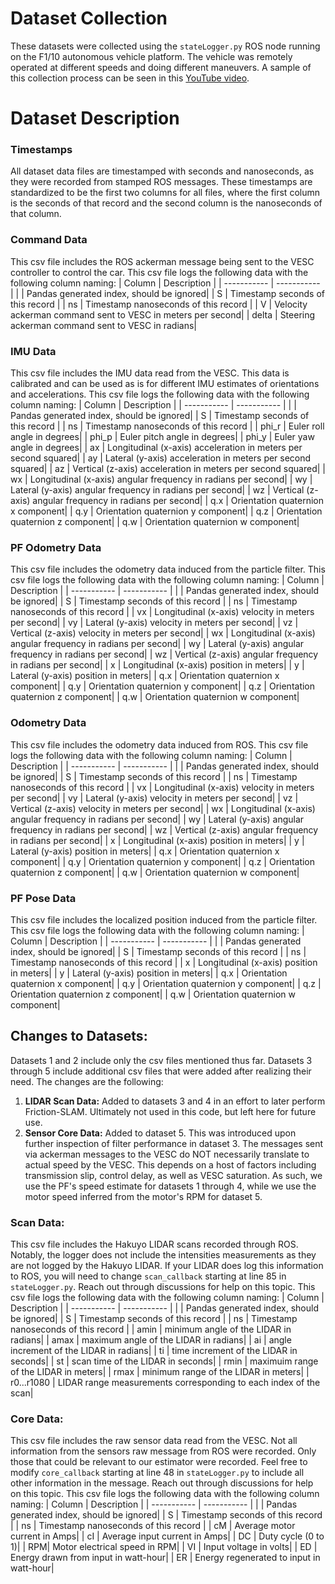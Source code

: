 # Dataset Collection
These datasets were collected using the `stateLogger.py` ROS node running on the F1/10 autonomous vehicle platform. The vehicle was remotely operated at different speeds and doing different maneuvers. A sample of this collection process can be seen in this [YouTube video](https://www.youtube.com/watch?v=ZXK1WLFKrMk).
# Dataset Description
### Timestamps
All dataset data files are timestamped with seconds and nanoseconds, as they were recorded from stamped ROS messages. These timestamps are standardized to be the first two columns for all files, where the first column is the seconds of that record and the second column is the nanoseconds of that column. 

### Command Data
This csv file includes the ROS ackerman message being sent to the VESC controller to control the car. This csv file logs the following data with the following column naming:
| Column       | Description |
| ----------- | ----------- |
|         | Pandas generated index, should be ignored|
|    S    | Timestamp seconds of this record       |
|    ns   | Timestamp nanoseconds of this record        |
| V | Velocity ackerman command sent to VESC in meters per second|
| delta | Steering ackerman command sent to VESC in radians|

### IMU Data
This csv file includes the IMU data read from the VESC. This data is calibrated and can be used as is for different IMU estimates of orientations and accelerations. This csv file logs the following data with the following column naming:
| Column       | Description |
| ----------- | ----------- |
|         | Pandas generated index, should be ignored|
|    S    | Timestamp seconds of this record       |
|    ns   | Timestamp nanoseconds of this record        |
| phi_r | Euler roll angle in degrees|
| phi_p | Euler pitch angle in degrees|
| phi_y | Euler yaw angle in degrees|
| ax | Longitudinal (x-axis) acceleration in meters per second squared|
| ay | Lateral (y-axis) acceleration in meters per second squared|
| az | Vertical (z-axis) acceleration in meters per second squared|
| wx | Longitudinal (x-axis) angular frequency in radians per second|
| wy | Lateral (y-axis) angular frequency in radians per second|
| wz | Vertical (z-axis) angular frequency in radians per second|
| q.x | Orientation quaternion x component|
| q.y | Orientation quaternion y component|
| q.z | Orientation quaternion z component|
| q.w | Orientation quaternion w component|

### PF Odometry Data
This csv file includes the odometry data induced from the particle filter. This csv file logs the following data with the following column naming:
| Column       | Description |
| ----------- | ----------- |
|         | Pandas generated index, should be ignored|
|    S    | Timestamp seconds of this record       |
|    ns   | Timestamp nanoseconds of this record        |
| vx | Longitudinal (x-axis) velocity in meters per second|
| vy | Lateral (y-axis) velocity in meters per second|
| vz | Vertical (z-axis) velocity in meters per second|
| wx | Longitudinal (x-axis) angular frequency in radians per second|
| wy | Lateral (y-axis) angular frequency in radians per second|
| wz | Vertical (z-axis) angular frequency in radians per second|
| x | Longitudinal (x-axis) position in meters|
| y | Lateral (y-axis) position in meters|
| q.x | Orientation quaternion x component|
| q.y | Orientation quaternion y component|
| q.z | Orientation quaternion z component|
| q.w | Orientation quaternion w component|

### Odometry Data
This csv file includes the odometry data induced from ROS. This csv file logs the following data with the following column naming:
| Column       | Description |
| ----------- | ----------- |
|         | Pandas generated index, should be ignored|
|    S    | Timestamp seconds of this record       |
|    ns   | Timestamp nanoseconds of this record        |
| vx | Longitudinal (x-axis) velocity in meters per second|
| vy | Lateral (y-axis) velocity in meters per second|
| vz | Vertical (z-axis) velocity in meters per second|
| wx | Longitudinal (x-axis) angular frequency in radians per second|
| wy | Lateral (y-axis) angular frequency in radians per second|
| wz | Vertical (z-axis) angular frequency in radians per second|
| x | Longitudinal (x-axis) position in meters|
| y | Lateral (y-axis) position in meters|
| q.x | Orientation quaternion x component|
| q.y | Orientation quaternion y component|
| q.z | Orientation quaternion z component|
| q.w | Orientation quaternion w component|

### PF Pose Data
This csv file includes the localized position induced from the particle filter. This csv file logs the following data with the following column naming:
| Column       | Description |
| ----------- | ----------- |
|         | Pandas generated index, should be ignored|
|    S    | Timestamp seconds of this record       |
|    ns   | Timestamp nanoseconds of this record        |
| x | Longitudinal (x-axis) position in meters|
| y | Lateral (y-axis) position in meters|
| q.x | Orientation quaternion x component|
| q.y | Orientation quaternion y component|
| q.z | Orientation quaternion z component|
| q.w | Orientation quaternion w component|

## Changes to Datasets:
Datasets 1 and 2 include only the csv files mentioned thus far. Datasets 3 through 5 include additional csv files that were added after realizing their need. The changes are the following:
1. **LIDAR Scan Data:** Added to datasets 3 and 4 in an effort to later perform Friction-SLAM. Ultimately not used in this code, but left here for future use.
2. **Sensor Core Data:** Added to dataset 5. This was introduced upon further inspection of filter performance in dataset 3. The messages sent via ackerman messages to the VESC do NOT necessarily translate to actual speed by the VESC. This depends on a host of factors including transmission slip, control delay, as well as VESC saturation. As such, we use the PF's speed estimate for datasets 1 through 4, while we use the motor speed inferred from the motor's RPM for dataset 5.

### Scan Data:
This csv file includes the Hakuyo LIDAR scans recorded through ROS. Notably, the logger does not include the intensities measurements as they are not logged by the Hakuyo LIDAR. If your LIDAR does log this information to ROS, you will need to change `scan_callback` starting at line 85 in `stateLogger.py`. Reach out through discussions for help on this topic. This csv file logs the following data with the following column naming:
| Column       | Description |
| ----------- | ----------- |
|         | Pandas generated index, should be ignored|
|    S    | Timestamp seconds of this record       |
|    ns   | Timestamp nanoseconds of this record        |
| amin | minimum angle of the LIDAR in radians|
| amax | maximum angle of the LIDAR in radians|
| ai | angle increment of the LIDAR in radians|
| ti | time increment of the LIDAR in seconds|
| st | scan time of the LIDAR in seconds|
| rmin | maximuim range of the LIDAR in meters|
| rmax | minimum range of the LIDAR in meters|
| r0...r1080 | LIDAR range measurements corresponding to each index of the scan|

### Core Data:
This csv file includes the raw sensor data read from the VESC. Not all information from the sensors raw message from ROS were recorded. Only those that could be relevant to our estimator were recorded. Feel free to modify  `core_callback` starting at line 48 in `stateLogger.py` to include all other information in the message. Reach out through discussions for help on this topic. This csv file logs the following data with the following column naming:
| Column       | Description |
| ----------- | ----------- |
|         | Pandas generated index, should be ignored|
|    S    | Timestamp seconds of this record       |
|    ns   | Timestamp nanoseconds of this record        |
| cM | Average motor current in Amps|
| cI | Average input current in Amps|
| DC | Duty cycle (0 to 1)|
| RPM| Motor electrical speed in RPM|
| VI | Input voltage in volts|
| ED | Energy drawn from input in watt-hour|
| ER | Energy regenerated to input in watt-hour|
